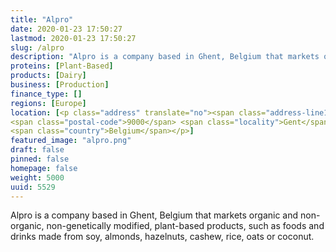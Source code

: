 ```yaml
---
title: "Alpro"
date: 2020-01-23 17:50:27
lastmod: 2020-01-23 17:50:27
slug: /alpro
description: "Alpro is a company based in Ghent, Belgium that markets organic and non-organic, non-genetically modified, plant-based products, such as foods and drinks made from soy, almonds, hazelnuts, cashew, rice, oats or coconut."
proteins: [Plant-Based]
products: [Dairy]
business: [Production]
finance_type: []
regions: [Europe]
location: [<p class="address" translate="no"><span class="address-line1">Sint-Michielsstraat</span><br>
<span class="postal-code">9000</span> <span class="locality">Gent</span><br>
<span class="country">Belgium</span></p>]
featured_image: "alpro.png"
draft: false
pinned: false
homepage: false
weight: 5000
uuid: 5529
---
```

<p>Alpro is a company based in Ghent, Belgium that markets organic and non-organic, non-genetically modified, plant-based products, such as foods and drinks made from soy, almonds, hazelnuts, cashew, rice, oats or coconut.</p>
